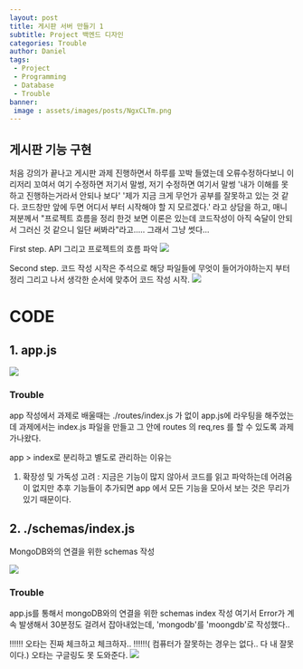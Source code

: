 ```yaml
---
layout: post
title: 게시판 서버 만들기 1
subtitle: Project 백엔드 디자인
categories: Trouble
author: Daniel
tags:
 - Project
 - Programming
 - Database
 - Trouble
banner:
 image : assets/images/posts/NgxCLTm.png
---
```


게시판 기능 구현
--

처음 강의가 끝나고 게시판 과제 진행하면서 하루를 꼬박 들였는데 오류수정하다보니 이리저리 꼬여서
여기 수정하면 저기서 말썽, 저기 수정하면 여기서 말썽 '내가 이해를 못하고 진행하는거라서 안되나 보다'
'제가 지금 크게 무언가 공부를 잘못하고 있는 것 같다. 코드창만 앞에 두면 어디서 부터 시작해야 할 지 모르겠다.'
라고 상담을 하고, 매니져분께서 "프로젝트 흐름을 정리 한것 보면 이론은 있는데
코드작성이 아직 숙달이 안되서 그러신 것 같으니 일단 써봐라"라고.....
그래서 그냥 썻다...
    
First step. API 그리고 프로젝트의 흐름 파악
![](https://i.imgur.com/LOuTEO1.jpg)

Second step. 코드 작성
시작은 주석으로 해당 파일들에 무엇이 들어가야하는지 부터 정리 그리고 나서 생각한 순서에 맞추어 
코드 작성 시작.
![](https://i.imgur.com/cL0QhKQ.png)
# CODE 
## 1. app.js

![](https://i.imgur.com/m01i5WU.png)

### Trouble
app 작성에서 과제로 배울때는 ./routes/index.js 가 없이 app.js에 라우팅을 해주었는데 과제에서는 
index.js 파일을 만들고 그 안에 routes 의 req,res 를 할 수 있도록 과제가나왔다.

app > index로 분리하고 별도로 관리하는 이유는 
1. 확장성 및 가독성 고려  : 지금은 기능이 많지 않아서 코드를 읽고 파악하는데 어려움이 없지만 
                       추후 기능들이 추가되면 app 에서 모든 기능을 모아서 보는 것은 무리가 있기 때문이다. 

## 2. ./schemas/index.js

MongoDB와의 연결을 위한 schemas 작성

![](https://i.imgur.com/edY8jyt.png)

### Trouble
app.js를 통해서 mongoDB와의 연결을 위한 schemas index 작성
여기서 Error가 계속 발생해서 30분정도 걸려서 잡아내었는데,
'mongodb'를 'moongdb'로 작성했다..  

‼‼‼ 오타는 진짜 체크하고 체크하자.. ‼‼‼( 컴퓨터가 잘못하는 경우는 없다.. 다 내 잘못이다.)
오타는 구글링도 못 도와준다.
![](https://i.imgur.com/NgxCLTm.png)

